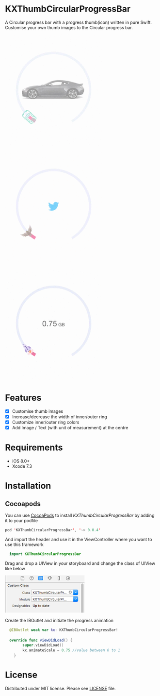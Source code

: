 # KXThumbCircularProgressBar
A Circular progress bar with a progress thumb(icon) written in pure Swift.
Customise your own thumb images to the Circular progress bar.

![Alt Text](https://github.com/khanxc/KXThumbCircularProgressBar/blob/master/Example/KXThumbCircular-Example/KXThumbCircular-Example/gifs/feature3.gif)

![Alt Text](https://github.com/khanxc/KXThumbCircularProgressBar/blob/master/Example/KXThumbCircular-Example/KXThumbCircular-Example/gifs/feature2.gif)

![Alt Text](https://github.com/khanxc/KXThumbCircularProgressBar/blob/master/Example/KXThumbCircular-Example/KXThumbCircular-Example/gifs/feature1.gif)



# Features
- [x] Customise thumb images
- [x] Increase/decrease the width of inner/outer ring
- [x] Customize inner/outer ring colors
- [x] Add Image / Text (with unit of measurement) at the centre

# Requirements
- iOS 8.0+
- Xcode 7.3

# Installation
## Cocoapods
You can use [CocoaPods](http://cocoapods.org/pods/KXThumbCircularProgressBar) to install *KXThumbCircularProgressBar* by adding it to your podfile

```swift
pod 'KXThumbCircularProgressBar', '~> 0.0.4'
```
And import the header and use it in the ViewController where you want to use this framework

```swift 
  import KXThumbCircularProgressBar
```

Drag and drop a UIView in your storyboard and change the class of UIView like below

![Alt Text](https://github.com/khanxc/KXThumbCircularProgressBar/blob/master/Example/KXThumbCircular-Example/KXThumbCircular-Example/gifs/SS.png)

Create the IBOutlet and initiate the progress animation 
```swift
  @IBOutlet weak var kx: KXThumbCircularProgressBar!

  override func viewDidLoad() {
        super.viewDidLoad()
        kx.animateScale = 0.75 //value between 0 to 1
    } 
```

# License
Distributed under MIT license. Please see [LICENSE](https://github.com/khanxc/KXThumbCircularProgressBar/blob/master/LICENSE.md) file.

  
  
